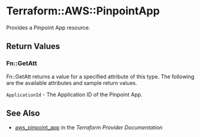 # Terraform::AWS::PinpointApp

Provides a Pinpoint App resource.

## Return Values

### Fn::GetAtt

Fn::GetAtt returns a value for a specified attribute of this type. The following are the available attributes and sample return values.

`ApplicationId` - The Application ID of the Pinpoint App.

## See Also

* [aws_pinpoint_app](https://www.terraform.io/docs/providers/aws/r/pinpoint_app.html) in the _Terraform Provider Documentation_